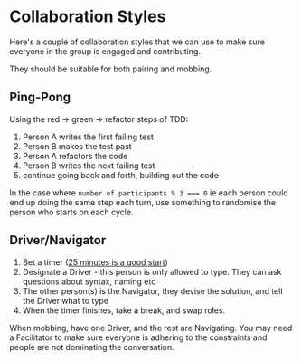 # Collaboration Styles

Here's a couple of collaboration styles that we can use to make sure everyone in the group is engaged and contributing. 

They should be suitable for both pairing and mobbing.

## Ping-Pong

Using the red -> green -> refactor steps of TDD:

1. Person A writes the first failing test
1. Person B makes the test past
1. Person A refactors the code
1. Person B writes the next failing test
1. continue going back and forth, building out the code

In the case where `number of participants % 3 === 0` ie each person could end up doing the same step each turn, use something to randomise the person who starts on each cycle.

## Driver/Navigator

1. Set a timer ([25 minutes is a good start](https://en.wikipedia.org/wiki/Pomodoro_Technique))
1. Designate a Driver - this person is only allowed to type. They can ask questions about syntax, naming etc
1. The other person(s) is the Navigator, they devise the solution, and tell the Driver what to type
1. When the timer finishes, take a break, and swap roles.

When mobbing, have one Driver, and the rest are Navigating. You may need a Facilitator to make sure everyone is adhering to the constraints and people are not dominating the conversation.<!--  -->
